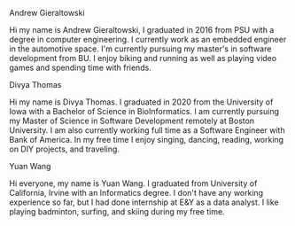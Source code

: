 Andrew Gieraltowski

Hi my name is Andrew Gieraltowski, I graduated in 2016 from PSU with a degree in computer engineering. I currently work as an embedded engineer in the automotive space. I'm currently pursuing my master's in software development from BU. I enjoy biking and running as well as playing video games and spending time with friends.


Divya Thomas

Hi my name is Divya Thomas. I graduated in 2020 from the University of Iowa with a Bachelor of Science in BioInformatics. I am currently pursuing my Master of Science in Software Development remotely at Boston University. I am also currently working full time as a Software Engineer with Bank of America. In my free time I enjoy singing, dancing, reading, working on DIY projects, and traveling. 

Yuan Wang

Hi everyone, my name is Yuan Wang. I graduated from University of California, Irvine with an Informatics degree. I don't have any working experience so far, but I had done internship at E&Y as a data analyst. I like playing badminton, surfing, and skiing during my free time.

